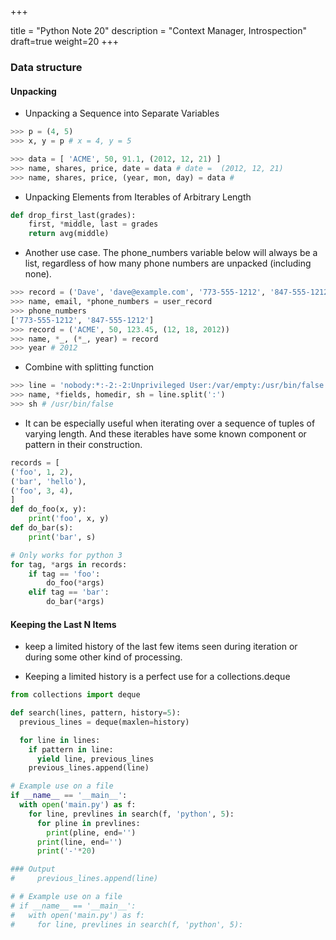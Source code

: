 +++

title = "Python Note 20"
description = "Context Manager,  Introspection"
draft=true
weight=20
+++

### Data structure

#### Unpacking 

* Unpacking a Sequence into Separate Variables

```py
>>> p = (4, 5)
>>> x, y = p # x = 4, y = 5

>>> data = [ 'ACME', 50, 91.1, (2012, 12, 21) ]
>>> name, shares, price, date = data # date =  (2012, 12, 21)
>>> name, shares, price, (year, mon, day) = data # 
```

* Unpacking Elements from Iterables of Arbitrary Length

```py
def drop_first_last(grades):
    first, *middle, last = grades
    return avg(middle)
```

* Another use case. The phone_numbers variable below will always be a list, regardless of how many phone numbers are unpacked (including none).

```py
>>> record = ('Dave', 'dave@example.com', '773-555-1212', '847-555-1212')
>>> name, email, *phone_numbers = user_record
>>> phone_numbers
['773-555-1212', '847-555-1212']
>>> record = ('ACME', 50, 123.45, (12, 18, 2012))
>>> name, *_, (*_, year) = record
>>> year # 2012
```

* Combine with splitting function

```python
>>> line = 'nobody:*:-2:-2:Unprivileged User:/var/empty:/usr/bin/false'
>>> name, *fields, homedir, sh = line.split(':')
>>> sh # /usr/bin/false
```

* It can be especially useful when iterating over a sequence of tuples of varying length. And these iterables have some known component or pattern in their construction. 

```python
records = [
('foo', 1, 2),
('bar', 'hello'),
('foo', 3, 4),
]
def do_foo(x, y):
    print('foo', x, y)
def do_bar(s):
    print('bar', s)

# Only works for python 3
for tag, *args in records:
    if tag == 'foo':
        do_foo(*args)
    elif tag == 'bar':
        do_bar(*args)

```


#### Keeping the Last N Items

* keep a limited history of the last few items seen during iteration or during
some other kind of processing.

* Keeping a limited history is a perfect use for a collections.deque

```py
from collections import deque

def search(lines, pattern, history=5):
  previous_lines = deque(maxlen=history)

  for line in lines:
    if pattern in line:
      yield line, previous_lines
    previous_lines.append(line)

# Example use on a file
if __name__ == '__main__':
  with open('main.py') as f:
    for line, prevlines in search(f, 'python', 5):
      for pline in prevlines:
        print(pline, end='')
      print(line, end='')
      print('-'*20)

### Output
#     previous_lines.append(line)

# # Example use on a file
# if __name__ == '__main__':
#   with open('main.py') as f:
#     for line, prevlines in search(f, 'python', 5):
```





